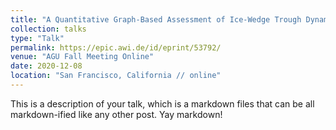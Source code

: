```yaml
---
title: "A Quantitative Graph-Based Assessment of Ice-Wedge Trough Dynamics in Polygonal Thermokarst Landscapes of the Anaktuvuk River Fire Scar "
collection: talks
type: "Talk"
permalink: https://epic.awi.de/id/eprint/53792/
venue: "AGU Fall Meeting Online"
date: 2020-12-08
location: "San Francisco, California // online"
---
```


This is a description of your talk, which is a markdown files that can be all markdown-ified like any other post. Yay markdown!
